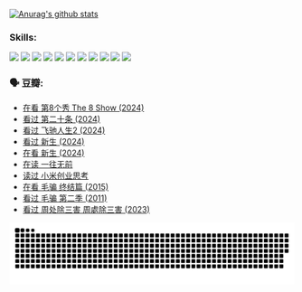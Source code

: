
[![Anurag's github stats](https://github-readme-stats.vercel.app/api?username=w940853815)](https://github.com/anuraghazra/github-readme-stats)

### Skills:

<code><img height="32" src="https://cdn.jsdelivr.net/npm/simple-icons@v5/icons/python.svg"></code>
<code><img height="32" src="https://cdn.jsdelivr.net/npm/simple-icons@v5/icons/javascript.svg"></code>
<code><img height="32" src="https://cdn.jsdelivr.net/npm/simple-icons@v5/icons/django.svg"></code>
<code><img height="32" src="https://cdn.jsdelivr.net/npm/simple-icons@v5/icons/flask.svg"></code>
<code><img height="32" src="https://cdn.jsdelivr.net/npm/simple-icons@v5/icons/vuetify.svg"></code>
<code><img height="32" src="https://cdn.jsdelivr.net/npm/simple-icons@v5/icons/git.svg"></code>
<code><img height="32" src="https://cdn.jsdelivr.net/npm/simple-icons@v5/icons/docker.svg"></code>
<code><img height="32" src="https://cdn.jsdelivr.net/npm/simple-icons@v5/icons/postgresql.svg"></code>
<code><img height="32" src="https://cdn.jsdelivr.net/npm/simple-icons@v5/icons/elasticsearch.svg"></code>
<code><img height="32" src="https://cdn.jsdelivr.net/npm/simple-icons@v5/icons/macos.svg"></code>
<code><img height="32" src="https://cdn.jsdelivr.net/npm/simple-icons@v5/icons/linux.svg"></code>

### 🗣 豆瓣:

<!-- DOUBAN-ACTIVITIES:START -->
- [在看 第8个秀 The 8 Show‎ (2024)](https://www.douban.com/people/136069238/status/4619801154/?_i=16819149)
- [看过 第二十条‎ (2024)](https://www.douban.com/people/136069238/status/4618624208/?_i=16819149)
- [看过 飞驰人生2‎ (2024)](https://www.douban.com/people/136069238/status/4616048805/?_i=16819149)
- [看过 新生‎ (2024)](https://www.douban.com/people/136069238/status/4612373431/?_i=16819149)
- [在看 新生‎ (2024)](https://www.douban.com/people/136069238/status/4607441062/?_i=16819149)
- [在读 一往无前](https://www.douban.com/people/136069238/status/4590507310/?_i=16819149)
- [读过 小米创业思考](https://www.douban.com/people/136069238/status/4590506983/?_i=16819149)
- [在看 毛骗 终结篇‎ (2015)](https://www.douban.com/people/136069238/status/4581971924/?_i=16819149)
- [看过 毛骗 第二季‎ (2011)](https://www.douban.com/people/136069238/status/4581971810/?_i=16819149)
- [看过 周处除三害 周處除三害‎ (2023)](https://www.douban.com/people/136069238/status/4575646701/?_i=16819149)
<!-- DOUBAN-ACTIVITIES:END -->


![Snake animation](https://raw.githubusercontent.com/w940853815/w940853815/output/github-contribution-grid-snake.svg)

<!--
**w940853815/w940853815** is a ✨ _special_ ✨ repository because its `README.md` (this file) appears on your GitHub profile.

Here are some ideas to get you started:

- 🔭 I’m currently working on ...
- 🌱 I’m currently learning ...
- 👯 I’m looking to collaborate on ...
- 🤔 I’m looking for help with ...
- 💬 Ask me about ...
- 📫 How to reach me: ...
- 😄 Pronouns: ...
- ⚡ Fun fact: ...
-->
